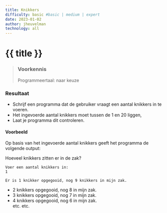 ```yaml
---
title: Knikkers
difficulty: basic #basic | medium | expert
date: 2023-01-02
author: jheuvelman
technology: all
---
```




# {{ title }}

> ### Voorkennis
> Programmeertaal: naar keuze

### Resultaat
* Schrijf een programma dat de gebruiker vraagt een aantal knikkers in te
voeren. 
* Het ingevoerde aantal knikkers moet tussen de 1 en 20 liggen,
* Laat je programma dit controleren. 

#### Voorbeeld
Op basis van het ingevoerde aantal knikkers geeft het programma de volgende output:

Hoeveel knikkers zitten er in de zak? 
```shell
Voer een aantal knikkers in: 
1

Er is 1 knikker opgegooid, nog 9 knikkers in mijn zak.
```
  
* 2 knikkers opgegooid, nog 8 in mijn zak. 
* 3 knikkers opgegooid, nog 7 in mijn zak. 
* 4 knikkers opgegooid, nog 6 in mijn zak.   
etc. etc.
